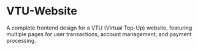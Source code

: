 # VTU-Website
A complete frontend design for a VTU (Virtual Top-Up) website, featuring multiple pages for user transactions, account management, and payment processing.
